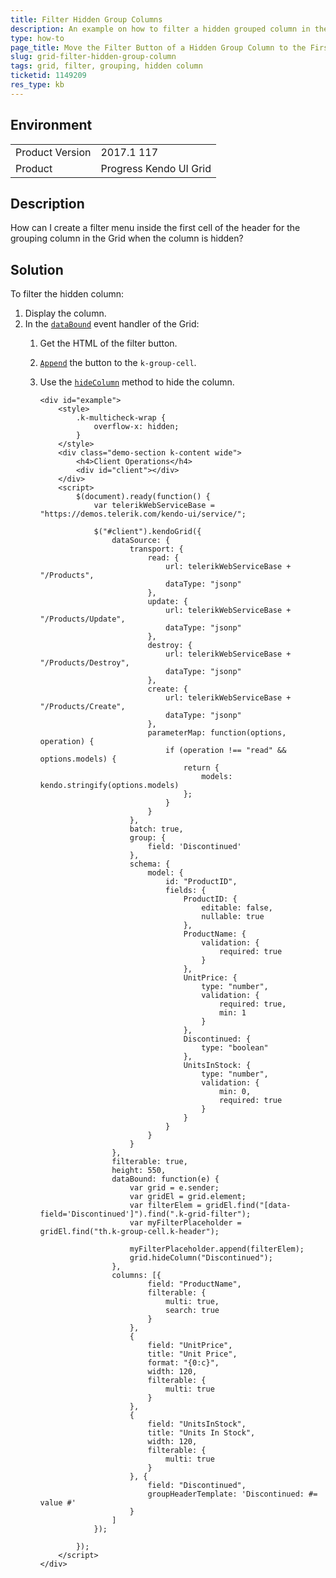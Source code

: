 ```yaml
---
title: Filter Hidden Group Columns
description: An example on how to filter a hidden grouped column in the Kendo UI Grid.
type: how-to
page_title: Move the Filter Button of a Hidden Group Column to the First Cell of the Header | Kendo UI Grid
slug: grid-filter-hidden-group-column
tags: grid, filter, grouping, hidden column
ticketid: 1149209
res_type: kb
---
```


## Environment

<table>
	<tr>
		<td>Product Version</td>
		<td>2017.1 117</td>
	</tr>
	<tr>
		<td>Product</td>
		<td>Progress Kendo UI Grid</td>
	</tr>
</table>


## Description

How can I create a filter menu inside the first cell of the header for the grouping column in the Grid when the column is hidden?

## Solution

To filter the hidden column:

1. Display the column.
1. In the [`dataBound`](https://docs.telerik.com/kendo-ui/api/javascript/ui/grid/events/databound) event handler of the Grid:
	1. Get the HTML of the filter button.
	1. [`Append`](https://api.jquery.com/append/) the button to the `k-group-cell`.
	1. Use the [`hideColumn`](https://docs.telerik.com/kendo-ui/api/javascript/ui/grid/events/columnhide) method to hide the column.

		```dojo
		<div id="example">
			<style>
				.k-multicheck-wrap {
					overflow-x: hidden;
				}
			</style>
			<div class="demo-section k-content wide">
				<h4>Client Operations</h4>
				<div id="client"></div>
			</div>
			<script>
				$(document).ready(function() {
					var telerikWebServiceBase = "https://demos.telerik.com/kendo-ui/service/";

					$("#client").kendoGrid({
						dataSource: {
							transport: {
								read: {
									url: telerikWebServiceBase + "/Products",
									dataType: "jsonp"
								},
								update: {
									url: telerikWebServiceBase + "/Products/Update",
									dataType: "jsonp"
								},
								destroy: {
									url: telerikWebServiceBase + "/Products/Destroy",
									dataType: "jsonp"
								},
								create: {
									url: telerikWebServiceBase + "/Products/Create",
									dataType: "jsonp"
								},
								parameterMap: function(options, operation) {
									if (operation !== "read" && options.models) {
										return {
											models: kendo.stringify(options.models)
										};
									}
								}
							},
							batch: true,
							group: {
								field: 'Discontinued'
							},
							schema: {
								model: {
									id: "ProductID",
									fields: {
										ProductID: {
											editable: false,
											nullable: true
										},
										ProductName: {
											validation: {
												required: true
											}
										},
										UnitPrice: {
											type: "number",
											validation: {
												required: true,
												min: 1
											}
										},
										Discontinued: {
											type: "boolean"
										},
										UnitsInStock: {
											type: "number",
											validation: {
												min: 0,
												required: true
											}
										}
									}
								}
							}
						},
						filterable: true,
						height: 550,
						dataBound: function(e) {
							var grid = e.sender;
							var gridEl = grid.element;
							var filterElem = gridEl.find("[data-field='Discontinued']").find(".k-grid-filter");
							var myFilterPlaceholder = gridEl.find("th.k-group-cell.k-header");

							myFilterPlaceholder.append(filterElem);
							grid.hideColumn("Discontinued");
						},
						columns: [{
								field: "ProductName",
								filterable: {
									multi: true,
									search: true
								}
							},
							{
								field: "UnitPrice",
								title: "Unit Price",
								format: "{0:c}",
								width: 120,
								filterable: {
									multi: true
								}
							},
							{
								field: "UnitsInStock",
								title: "Units In Stock",
								width: 120,
								filterable: {
									multi: true
								}
							}, {
								field: "Discontinued",
								groupHeaderTemplate: 'Discontinued: #= value #'
							}
						]
					});

				});
			</script>
		</div>
		```
